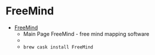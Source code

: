 # FreeMind
- [FreeMind](https://freemind.sourceforge.io/wiki/index.php/Main_Page)
  -  Main Page   FreeMind - free mind mapping software 
  - 
  - `brew cask install FreeMind`
